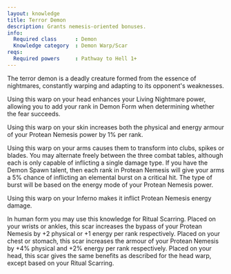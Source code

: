 ```yaml
---
layout: knowledge
title: Terror Demon
description: Grants nemesis-oriented bonuses.
info:
  Required class      : Demon
  Knowledge category  : Demon Warp/Scar
reqs:
  Required powers     : Pathway to Hell 1+
---
```


The terror demon is a deadly creature formed from the essence of nightmares, 
constantly warping and adapting to its opponent's weaknesses.

Using this warp on your head enhances your Living Nightmare power, allowing you
to add your rank in Demon Form when determining whether the fear succeeds.

Using this warp on your skin increases both the physical and energy armour of 
your Protean Nemesis power by 1% per rank.

Using this warp on your arms causes them to transform into clubs, spikes or 
blades.  You may alternate freely between the three combat tables, although 
each is only capable of inflicting a single damage type.  If you have the Demon
Spawn talent, then each rank in Protean Nemesis will give your arms a 5% chance
of inflicting an elemental burst on a critical hit.  The type of burst will be 
based on the energy mode of your Protean Nemesis power.

Using this warp on your Inferno makes it inflict Protean Nemesis energy damage.

In human form you may use this knowledge for Ritual Scarring.  Placed on your 
wrists or ankles, this scar increases the bypass of your Protean Nemesis by +2 
physical or +1 energy per rank respectively.  Placed on your chest or stomach,
this scar increases the armour of your Protean Nemesis by +4% physical and +2% 
energy per rank respectively.  Placed on your head, this scar gives the same 
benefits as described for the head warp, except based on your Ritual Scarring.
